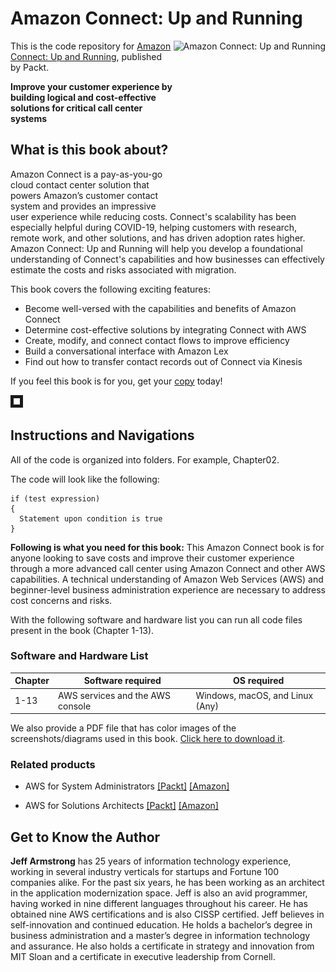 # Amazon Connect: Up and Running

<a href="https://www.packtpub.com/product/amazon-connect-up-and-running/9781800563834?utm_source=github&utm_medium=repository&utm_campaign=9781800563834"><img src="https://static.packt-cdn.com/products/9781800563834/cover/smaller" alt="Amazon Connect: Up and Running" height="256px" align="right"></a>

This is the code repository for [Amazon Connect: Up and Running](https://www.packtpub.com/product/amazon-connect-up-and-running/9781800563834?utm_source=github&utm_medium=repository&utm_campaign=9781800563834), published by Packt.

**Improve your customer experience by building logical and cost-effective solutions for critical call center systems**

## What is this book about?
Amazon Connect is a pay-as-you-go cloud contact center solution that powers Amazon’s customer contact system and provides an impressive user experience while reducing costs. Connect's scalability has been especially helpful during COVID-19, helping customers with research, remote work, and other solutions, and has driven adoption rates higher. Amazon Connect: Up and Running will help you develop a foundational understanding of Connect's capabilities and how businesses can effectively estimate the costs and risks associated with migration.

This book covers the following exciting features: 
* Become well-versed with the capabilities and benefits of Amazon Connect
* Determine cost-effective solutions by integrating Connect with AWS
* Create, modify, and connect contact flows to improve efficiency
* Build a conversational interface with Amazon Lex
* Find out how to transfer contact records out of Connect via Kinesis

If you feel this book is for you, get your [copy](https://www.amazon.com/dp/1800563833) today!

<a href="https://www.packtpub.com/?utm_source=github&utm_medium=banner&utm_campaign=GitHubBanner"><img src="https://raw.githubusercontent.com/PacktPublishing/GitHub/master/GitHub.png" alt="https://www.packtpub.com/" border="5" /></a>

## Instructions and Navigations
All of the code is organized into folders. For example, Chapter02.

The code will look like the following:
```
if (test expression)
{
  Statement upon condition is true
}
```

**Following is what you need for this book:**
This Amazon Connect book is for anyone looking to save costs and improve their customer experience through a more advanced call center using Amazon Connect and other AWS capabilities. A technical understanding of Amazon Web Services (AWS) and beginner-level business administration experience are necessary to address cost concerns and risks.

With the following software and hardware list you can run all code files present in the book (Chapter 1-13).

### Software and Hardware List

| Chapter  | Software required                   | OS required                        |
| -------- | ------------------------------------| -----------------------------------|
| 1-13     | AWS services and the AWS console    | Windows, macOS, and Linux (Any)    |



We also provide a PDF file that has color images of the screenshots/diagrams used in this book. [Click here to download it](http://www.packtpub.com/sites/default/files/downloads/9781800563834_ColorImages.pdf).

### Related products 
* AWS for System Administrators [[Packt]](https://www.packtpub.com/product/aws-for-system-administrators/9781800201538?utm_source=github&utm_medium=repository&utm_campaign=9781800201538) [[Amazon]](https://www.amazon.com/dp/1800201532)

* AWS for Solutions Architects [[Packt]](https://www.packtpub.com/product/aws-for-solutions-architects/9781789539233?utm_source=github&utm_medium=repository&utm_campaign=9781789539233) [[Amazon]](https://www.amazon.com/dp/1789539234)

## Get to Know the Author
**Jeff Armstrong** has 25 years of information technology experience, working in several industry verticals for startups and Fortune 100 companies alike.
For the past six years, he has been working as an architect in the application modernization space. Jeff is also an avid programmer, having worked in nine different languages throughout his career. He has obtained nine AWS certifications and is also CISSP certified.
Jeff believes in self-innovation and continued education. He holds a bachelor’s degree in business administration and a master’s degree in information technology and assurance. He also holds a certificate in strategy and innovation from MIT Sloan and a certificate in executive leadership from Cornell.



